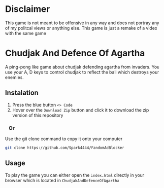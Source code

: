 # Disclaimer

This game is not meant to be offensive in any way and does not portray any of my politcal views or anything else. This game is just a remake of a video with the same game

# Chudjak And Defence Of Agartha

A ping-pong like game about chudjak defending agartha from invaders. You use your A, D keys to control chudjak to reflect the ball which destroys your enemies. 

## Instalation

1. Press the blue button `<> Code`
2. Hover over the `Download Zip` button and click it to download the zip version of this repository

### &nbsp;&nbsp;&nbsp;Or

Use the git clone command to copy it onto your computer
```bash
git clone https://github.com/Spark4444/FandomAdBlocker
```

## Usage

To play the game you can either open the `index.html` directly in your browser which is located in `ChudjakAndDefenceOfAgartha`
